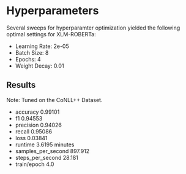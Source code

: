 # Hyperparameters

Several sweeps for hyperparamter optimization yielded the following optimal settings for XLM-ROBERTa:

- Learning Rate: 2e-05
- Batch Size: 8
- Epochs: 4
- Weight Decay: 0.01


## Results

Note: Tuned on the CoNLL++ Dataset.

- accuracy 0.99101
- f1 0.94553
- precision 0.94026
- recall 0.95086
- loss 0.03841
- runtime 3.6195 minutes
- samples_per_second 897.912
- steps_per_second 28.181
- train/epoch 4.0
